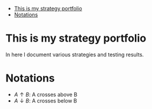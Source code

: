 <!--toc:start-->

- [This is my strategy portfolio](#this-is-my-strategy-portfolio)
- [Notations](#notations)
<!--toc:end-->

# This is my strategy portfolio

In here I document various strategies and testing results.

# Notations

- $A \uparrow B$: A crosses above B
- $A \downarrow B$: A crosses below B
